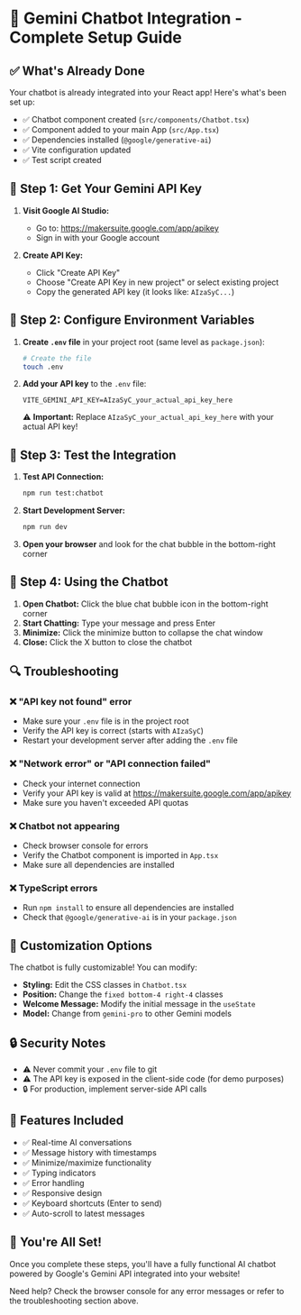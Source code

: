 # 🚀 Gemini Chatbot Integration - Complete Setup Guide

## ✅ What's Already Done

Your chatbot is already integrated into your React app! Here's what's been set up:

- ✅ Chatbot component created (`src/components/Chatbot.tsx`)
- ✅ Component added to your main App (`src/App.tsx`)
- ✅ Dependencies installed (`@google/generative-ai`)
- ✅ Vite configuration updated
- ✅ Test script created

## 🔑 Step 1: Get Your Gemini API Key

1. **Visit Google AI Studio:**
   - Go to: https://makersuite.google.com/app/apikey
   - Sign in with your Google account

2. **Create API Key:**
   - Click "Create API Key"
   - Choose "Create API Key in new project" or select existing project
   - Copy the generated API key (it looks like: `AIzaSyC...`)

## 🔧 Step 2: Configure Environment Variables

1. **Create `.env` file** in your project root (same level as `package.json`):
   ```bash
   # Create the file
   touch .env
   ```

2. **Add your API key** to the `.env` file:
   ```
   VITE_GEMINI_API_KEY=AIzaSyC_your_actual_api_key_here
   ```

   ⚠️ **Important:** Replace `AIzaSyC_your_actual_api_key_here` with your actual API key!

## 🧪 Step 3: Test the Integration

1. **Test API Connection:**
   ```bash
   npm run test:chatbot
   ```

2. **Start Development Server:**
   ```bash
   npm run dev
   ```

3. **Open your browser** and look for the chat bubble in the bottom-right corner

## 🎯 Step 4: Using the Chatbot

1. **Open Chatbot:** Click the blue chat bubble icon in the bottom-right corner
2. **Start Chatting:** Type your message and press Enter
3. **Minimize:** Click the minimize button to collapse the chat window
4. **Close:** Click the X button to close the chatbot

## 🔍 Troubleshooting

### ❌ "API key not found" error
- Make sure your `.env` file is in the project root
- Verify the API key is correct (starts with `AIzaSyC`)
- Restart your development server after adding the `.env` file

### ❌ "Network error" or "API connection failed"
- Check your internet connection
- Verify your API key is valid at https://makersuite.google.com/app/apikey
- Make sure you haven't exceeded API quotas

### ❌ Chatbot not appearing
- Check browser console for errors
- Verify the Chatbot component is imported in `App.tsx`
- Make sure all dependencies are installed

### ❌ TypeScript errors
- Run `npm install` to ensure all dependencies are installed
- Check that `@google/generative-ai` is in your `package.json`

## 🎨 Customization Options

The chatbot is fully customizable! You can modify:

- **Styling:** Edit the CSS classes in `Chatbot.tsx`
- **Position:** Change the `fixed bottom-4 right-4` classes
- **Welcome Message:** Modify the initial message in the `useState`
- **Model:** Change from `gemini-pro` to other Gemini models

## 🔒 Security Notes

- ⚠️ Never commit your `.env` file to git
- ⚠️ The API key is exposed in the client-side code (for demo purposes)
- 🔒 For production, implement server-side API calls

## 📱 Features Included

- ✅ Real-time AI conversations
- ✅ Message history with timestamps
- ✅ Minimize/maximize functionality
- ✅ Typing indicators
- ✅ Error handling
- ✅ Responsive design
- ✅ Keyboard shortcuts (Enter to send)
- ✅ Auto-scroll to latest messages

## 🎉 You're All Set!

Once you complete these steps, you'll have a fully functional AI chatbot powered by Google's Gemini API integrated into your website!

Need help? Check the browser console for any error messages or refer to the troubleshooting section above. 